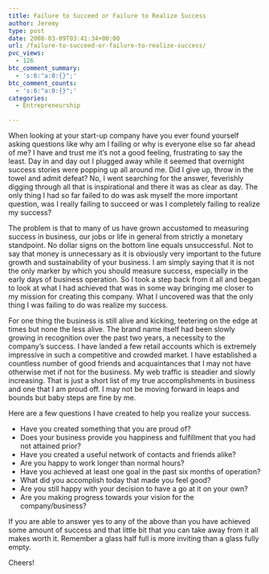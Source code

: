 ```yaml
---
title: Failure to Succeed or Failure to Realize Success
author: Jeremy
type: post
date: 2008-03-09T03:41:34+00:00
url: /failure-to-succeed-or-failure-to-realize-success/
pvc_views:
  - 126
btc_comment_summary:
  - 's:6:"a:0:{}";'
btc_comment_counts:
  - 's:6:"a:0:{}";'
categories:
  - Entrepreneurship

---
```

When looking at your start-up company have you ever found yourself asking questions like why am I failing or why is everyone else so far ahead of me? I have and trust me it&#8217;s not a good feeling, frustrating to say the least. Day in and day out I plugged away while it seemed that overnight success stories were popping up all around me. Did I give up, throw in the towel and admit defeat? No, I went searching for the answer, feverishly digging through all that is inspirational and there it was as clear as day. The only thing I had so far failed to do was ask myself the more important question, was I really failing to succeed or was I completely failing to realize my success?

The problem is that to many of us have grown accustomed to measuring success in business, our jobs or life in general from strictly a monetary standpoint. No dollar signs on the bottom line equals unsuccessful. Not to say that money is unnecessary as it is obviously very important to the future growth and sustainability of your business. I am simply saying that it is not the only marker by which you should measure success, especially in the early days of business operation. So I took a step back from it all and began to look at what I had achieved that was in some way bringing me closer to my mission for creating this company. What I uncovered was that the only thing I was failing to do was realize my success.

For one thing the business is still alive and kicking, teetering on the edge at times but none the less alive. The brand name itself had been slowly growing in recognition over the past two years, a necessity to the company&#8217;s success. I have landed a few retail accounts which is extremely impressive in such a competitive and crowded market. I have established a countless number of good friends and acquaintances that I may not have otherwise met if not for the business. My web traffic is steadier and slowly increasing. That is just a short list of my true accomplishments in business and one that I am proud off. I may not be moving forward in leaps and bounds but baby steps are fine by me.

Here are a few questions I have created to help you realize your success.

  * Have you created something that you are proud of?
  * Does your business provide you happiness and fulfillment that you had not attained prior?
  * Have you created a useful network of contacts and friends alike?
  * Are you happy to work longer than normal hours?
  * Have you achieved at least one goal in the past six months of operation?
  * What did you accomplish today that made you feel good?
  * Are you still happy with your decision to have a go at it on your own?
  * Are you making progress towards your vision for the company/business?

If you are able to answer yes to any of the above than you have achieved some amount of success and that little bit that you can take away from it all makes worth it. Remember a glass half full is more inviting than a glass fully empty.

Cheers!